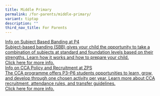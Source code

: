```yaml
---
title: Middle Primary
permalink: /for-parents/middle-primary/
variant: tiptap
description: ""
third_nav_title: For Parents
---
```

<p></p>
<div class="isomer-card-grid"><a rel="noopener noreferrer nofollow" href="https://www.moe.gov.sg/primary/curriculum/subject-based-banding" class="isomer-card"><div class="isomer-card-body"><div class="isomer-card-title">Info on Subject Based Banding at P4</div><div class="isomer-card-description">Subject-based banding (SBB) gives your child the opportunity to take a combination of subjects at standard and foundation levels based on their strengths. Learn how it works and how to prepare your child.</div><div class="isomer-card-link">Click here for more info.</div></div></a>
<a rel="noopener noreferrer nofollow" href="/cca-policy-and-recruitment/" class="isomer-card">
<div class="isomer-card-body">
<div class="isomer-card-title">Info on CCA Policy and Recruitment at ZPS</div>
<div class="isomer-card-description">The CCA programme offers P3–P6 students opportunities to learn, grow,
and develop through one chosen activity per year. Learn more about CCA
recruitment, attendance rules, and transfer guidelines.</div>
<div class="isomer-card-link">Click here for more info.</div>
</div>
</a>
</div>
<p></p>
